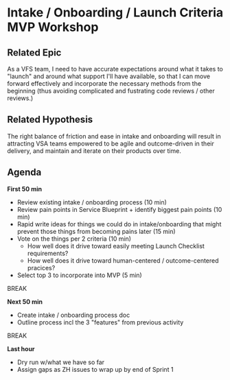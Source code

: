 # Intake / Onboarding / Launch Criteria MVP Workshop

## Related Epic
As a VFS team, I need to have accurate expectations around what it takes to "launch" and around what support I'll have available, so that I can move forward effectively and incorporate the necessary methods from the beginning (thus avoiding complicated and fustrating code reviews / other reviews.)

## Related Hypothesis
The right balance of friction and ease in intake and onboarding will result in attracting VSA teams empowered to be agile and outcome-driven in their delivery, and maintain and iterate on their products over time.

## Agenda

**First 50 min**
- Review existing intake / onboarding process (10 min)
- Review pain points in Service Blueprint + identify biggest pain points (10 min)
- Rapid write ideas for things we could do in intake/onboarding that might prevent those things from becoming pains later (15 min)
- Vote on the things per 2 criteria (10 min)
  - How well does it drive toward easily meeting Launch Checklist requirements?
  - How well does it drive toward human-centered / outcome-centered pracices?
- Select top 3 to incorporate into MVP (5 min)

BREAK

**Next 50 min**
- Create intake / onboarding process doc
- Outline process incl the 3 "features" from previous activity

BREAK

**Last hour**
- Dry run w/what we have so far
- Assign gaps as ZH issues to wrap up by end of Sprint 1
